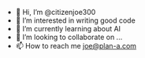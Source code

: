 - 👋 Hi, I’m @citizenjoe300
- 👀 I’m interested in writing good code 
- 🌱 I’m currently learning about AI
- 💞️ I’m looking to collaborate on ...
- 📫 How to reach me joe@plan-a.com

<!---
citizenjoe300/citizenjoe300 is a ✨ special ✨ repository because its `README.md` (this file) appears on your GitHub profile.
You can click the Preview link to take a look at your changes.
--->
